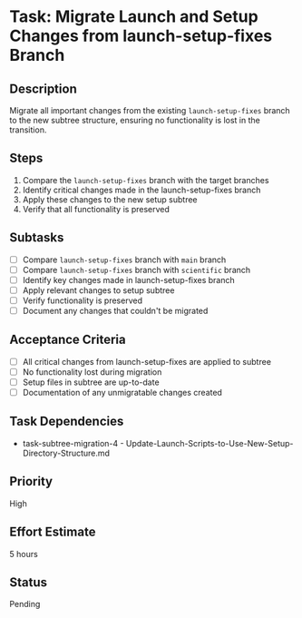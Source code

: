# Task: Migrate Launch and Setup Changes from launch-setup-fixes Branch

## Description
Migrate all important changes from the existing `launch-setup-fixes` branch to the new subtree structure, ensuring no functionality is lost in the transition.

## Steps
1. Compare the `launch-setup-fixes` branch with the target branches
2. Identify critical changes made in the launch-setup-fixes branch
3. Apply these changes to the new setup subtree
4. Verify that all functionality is preserved

## Subtasks
- [ ] Compare `launch-setup-fixes` branch with `main` branch
- [ ] Compare `launch-setup-fixes` branch with `scientific` branch
- [ ] Identify key changes made in launch-setup-fixes branch
- [ ] Apply relevant changes to setup subtree
- [ ] Verify functionality is preserved
- [ ] Document any changes that couldn't be migrated

## Acceptance Criteria
- [ ] All critical changes from launch-setup-fixes are applied to subtree
- [ ] No functionality lost during migration
- [ ] Setup files in subtree are up-to-date
- [ ] Documentation of any unmigratable changes created

## Task Dependencies
- task-subtree-migration-4 - Update-Launch-Scripts-to-Use-New-Setup-Directory-Structure.md

## Priority
High

## Effort Estimate
5 hours

## Status
Pending